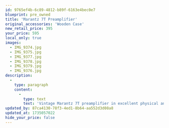 ```yaml
---
id: 9765ef4b-6c89-4812-b89f-6163e4bec0e7
blueprint: pre_owned
title: 'Marantz 7T Preamplifier'
original_accessories: 'Wooden Case'
new_retail_price: 395
your_price: 595
local_only: true
images:
  - IMG_9374.jpg
  - IMG_9375.jpg
  - IMG_9377.jpg
  - IMG_9378.jpg
  - IMG_9379.jpg
  - IMG_9376.jpg
description:
  -
    type: paragraph
    content:
      -
        type: text
        text: 'Vintage Marantz 7T preamplifier in excellent physical and functional condition with wooden case. '
updated_by: 87ca4130-78f3-4ed1-8b64-aa552d3d08a8
updated_at: 1735057022
hide_your_price: false
---
```

